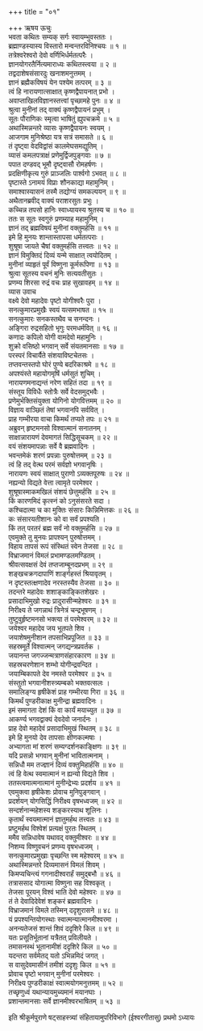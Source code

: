 +++
title = "०१"

+++
ऋषय ऊचुः  
भवता कथितः सम्यक् सर्गः स्वायम्भुवस्ततः ।  
ब्रह्माण्डस्यास्य विस्तारो मन्वन्तरविनिश्चयः ॥ १ ॥  
तत्रेश्वरेश्वरो देवो वर्णिभिर्धर्मतत्परैः ।  
ज्ञानयोगरतैर्नित्यमाराध्यः कथितस्त्वया ॥ २ ॥  
तद्वदाशेषसंसारदुः खनाशमनुत्तमम् ।  
ज्ञानं ब्रह्मैकविषयं येन पश्येम तत्परम् ॥ ३ ॥  
त्वं हि नारायणात्साक्षात् कृष्णद्वैपायनात् प्रभो ।  
अवाप्ताखिलविज्ञानस्तत्त्वां पृच्छामहे पुनः ॥ ४ ॥  
श्रुत्वा मुनीनां तद् वाक्यं कृष्णद्वैपायनं प्रभुम् ।  
सूतः पौराणिकः स्मृत्वा भाषितुं ह्युपचक्रमे ॥ ५ ॥  
अथास्मिन्नन्तरे व्यासः कृष्णद्वैपायनः स्वयम् ।  
आजगाम मुनिश्रेष्ठा यत्र सत्रं समासते ॥ ६ ॥  
तं दृष्ट्वा वेदविद्वांसं कालमेघसमद्युतिम् ।  
व्यासं कमलपत्राक्षं प्रणेमुर्द्विजपुङ्गवाः ॥ ७ ॥  
पपात दण्डवद् भूमौ दृष्ट्वासौ रोमहर्षणः ।  
प्रदक्षिणीकृत्य गुरुं प्राञ्जलिः पार्श्वगो ऽभवत् ॥ ८ ॥  
पृष्टास्ते ऽनामयं विप्राः शौनकाद्या महामुनिम् ।  
समाश्वास्यासनं तस्मै तद्योग्यं समकल्पयन् ॥ ९ ॥  
अथैतानब्रवीद् वाक्यं पराशरसुतः प्रभुः ।  
कच्चिन्न तपसो हानिः स्वाध्यायस्य श्रुतस्य च ॥ १० ॥  
ततः स सूतः स्वगुरुं प्रणम्याह महामुनिम् ।  
ज्ञानं तद् ब्रह्मविषयं मुनीनां वक्तुमर्हसि ॥ ११ ॥  
इमे हि मुनयः शान्तास्तापसा धर्मतत्पराः ।  
शुश्रूषा जायते चैषां वक्तुमर्हसि तत्त्वतः ॥ १२ ॥  
ज्ञानं विमुक्तिदं दिव्यं यन्मे साक्षात् त्वयोदितम् ।  
मुनीनां व्याहृतं पूर्वं विष्णुना कूर्मरूपिणा ॥ १३ ॥  
श्रुत्वा सूतस्य वचनं मुनिः सत्यवतीसुतः ।  
प्रणम्य शिरसा रुद्रं वचः प्राह सुखावहम् ॥ १४ ॥  
व्यास उवाच  
वक्ष्ये देवो महादेवः पृष्टो योगीश्वरैः पुरा ।  
सनत्कुमारप्रमुखैः स्वयं यत्समभाषत ॥ १५ ॥  
सनत्कुमारः सनकस्तथैव च सनन्दनः ।  
अङ्गिरा रुद्रसहितो भृगुः परमधर्मवित् ॥ १६ ॥  
कणादः कपिलो योगी वामदेवो महामुनिः ।  
शुक्रो वसिष्ठो भगवान् सर्वे संयतमानसाः ॥ १७ ॥  
परस्परं विचार्यैते संशयाविष्टचेतसः ।  
तप्तवन्तस्तपो घोरं पुण्ये बदरिकाश्रमे ॥ १८ ॥  
अपश्यंस्ते महायोगमृषिं धर्मसुतं शुचिम् ।  
नारायणमनाद्यन्तं नरेण सहितं तदा ॥ १९ ॥  
संस्तूय विविधैः स्तोत्रैः सर्वे वेदसमुद्भवैः ।  
प्रणेमुर्भक्तिसंयुक्ता योगिनो योगवित्तमम् ॥ २० ॥  
विज्ञाय वाञ्छितं तेषां भगवानपि सर्ववित् ।  
प्राह गम्भीरया वाचा किमर्थं तप्यते तपः ॥ २१ ॥  
अब्रुवन् हृष्टमनसो विश्वात्मानं सनातनम् ।  
साक्षान्नारायणं देवमागतं सिद्धिसूचकम् ॥ २२ ॥  
वयं संशयमापन्नाः सर्वे वै ब्रह्मवादिनः ।  
भवन्तमेकं शरणं प्रपन्नाः पुरुषोत्तमम् ॥ २३ ॥  
त्वं हि तद् वेत्थ परमं सर्वज्ञो भगवानृषिः ।  
नारायणः स्वयं साक्षात् पुराणो ऽव्यक्तपूरुषः ॥ २४ ॥  
नह्यन्यो विद्यते वेत्ता त्वामृते परमेश्वर ।  
शुश्रूषास्माकमखिलं संशयं छेत्तुमर्हसि ॥ २५ ॥  
किं कारणमिदं कृत्स्नं को ऽनुसंसरते सदा ।  
कश्चिदात्मा च का मुक्तिः संसारः किन्निमित्तकः ॥ २६ ॥  
कः संसारयतीशानः को वा सर्वं प्रपश्यति ।  
किं तत् परतरं ब्रह्म सर्वं नो वक्तुमर्हसि ॥ २७ ॥  
एवमुक्ते तु मुनयः प्रापश्यन् पुरुषोत्तमम् ।  
विहाय तापसं रूपं संस्थितं स्वेन तेजसा ॥ २८ ॥  
विभ्राजमानं विमलं प्रभामण्डलमण्डितम् ।  
श्रीवत्सवक्षसं देवं तप्तजाम्बूनदप्रभम् ॥ २९ ॥  
शङ्खचक्रगदापाणिं शार्ङ्गहस्तं श्रियावृतम् ।  
न दृष्टस्तत्क्षणादेव नरस्तस्यैव तेजसा ॥ ३० ॥  
तदन्तरे महादेवः शशाङ्काङ्कितशेखरः ।  
प्रसादाभिमुखो रुद्रः प्रादुरासीन्महेश्वरः ॥ ३१ ॥  
निरीक्ष्य ते जगन्नाथं त्रिनेत्रं चन्द्रभूषणम् ।  
तुष्टुवुर्हृष्टमनसो भक्त्या तं परमेश्वरम् ॥ ३२ ॥  
जयेश्वर महादेव जय भूतपते शिव ।  
जयाशेषमुनीशान तपसाभिप्रपूजित ॥ ३३ ॥  
सहस्रमूर्ते विश्वात्मन् जगद्यन्त्रप्रवर्तक ।  
जयानन्त जगज्जन्मत्राणसंहारकारण ॥ ३४ ॥  
सहस्रचरणेशान शम्भो योगीन्द्रवन्दित ।  
जयाम्बिकापते देव नमस्ते परमेश्वर ॥ ३५ ॥  
संस्तुतो भगवानीशस्त्र्यम्बको भक्तवत्सलः ।  
समालिङ्ग्य हृषीकेशं प्राह गम्भीरया गिरा ॥ ३६ ॥  
किमर्थं पुण्डरीकाक्ष मुनीन्द्रा ब्रह्मवादिनः ।  
इमं समागता देशं किं वा कार्यं मयाच्युत ॥ ३७ ॥  
आकर्ण्य भगवद्वाक्यं देवदेवो जनार्दनः ।  
प्राह देवो महादेवं प्रसादाभिमुखं स्थितम् ॥ ३८ ॥  
इमे हि मुनयो देव तापसाः क्षीणकल्मषाः ।  
अभ्यागता मां शरणं सम्यग्दर्शनकाङ्क्षिणः ॥ ३९ ॥  
यदि प्रसन्नो भगवान् मुनीनां भावितात्मनाम् ।  
सन्निधौ मम तज्ज्ञानं दिव्यं वक्तुमिहार्हसि ॥ ४० ॥  
त्वं हि वेत्थ स्वमात्मानं न ह्यन्यो विद्यते शिव ।  
ततस्त्वमात्मनात्मानं मुनीन्द्रेभ्यः प्रदर्शय ॥ ४१ ॥  
एवमुक्त्वा हृषीकेशः प्रोवाच मुनिपुङ्गवान् ।  
प्रदर्शयन् योगसिद्धिं निरीक्ष्य वृषभध्वजम् ॥ ४२ ॥  
सन्दर्शनान्महेशस्य शङ्करस्याथ शूलिनः ।  
कृतार्थं स्वयमात्मानं ज्ञातुमर्हथ तत्त्वतः ॥ ४३ ॥  
प्रष्टुमर्हथ विश्वेशं प्रत्यक्षं पुरतः स्थितम् ।  
ममैव सन्निधावेष यथावद् वक्तुमीश्वरः ॥ ४४ ॥  
निशम्य विष्णुवचनं प्रणम्य वृषभध्वजम् ।  
सनत्कुमारप्रमुखाः पृच्छन्ति स्म महेश्वरम् ॥ ४५ ॥  
अथास्मिन्नन्तरे दिव्यमासनं विमलं शिवम् ।  
किमप्यचिन्त्यं गगनादीश्वरार्हं समुद्बभौ ॥ ४६ ॥  
तत्राससाद योगात्मा विष्णुना सह विश्वकृत् ।  
तेजसा पूरयन् विश्वं भाति देवो महेश्वरः ॥ ४७ ॥  
तं ते देवादिदेवेशं शङ्करं ब्रह्मवादिनः ।  
विभ्राजमानं विमले तस्मिन् ददृशुरासने ॥ ४८ ॥  
यं प्रपश्यन्तियोगस्थाः स्वात्मन्यात्मानमीश्वरमा ।  
अनन्यतेजसं शान्तं शिवं ददृशिरे किल ॥ ४९ ॥  
यतः प्रसूतिर्भूतानां यत्रैतत् प्रविलीयते ।  
तमासनस्थं भूतानामीशं ददृशिरे किल ॥ ५० ॥  
यदन्तरा सर्वमेतद् यतो ऽभिन्नमिदं जगत् ।  
स वासुदेवमासीनं तमीशं ददृशुः किल ॥ ५१ ॥  
प्रोवाच पृष्टो भगवान् मुनीनां परमेश्वरः ।  
निरीक्ष्य पुण्डरीकाक्षं स्वात्मयोगमनुत्तमम् ॥ ५२ ॥  
तच्छृणुध्वं यथान्यायमुच्यमानं मयानघाः ।  
प्रशान्तमानसाः सर्वे ज्ञानमीश्वरभाषितम् ॥ ५३ ॥  
    
इति श्रीकूर्मपुराणे षट्साहस्त्र्यां संहितायामुपरिविभागे (ईश्वरगीतासु) प्रथमो ऽध्यायः

